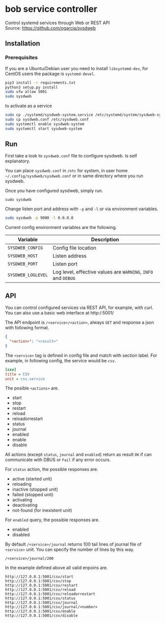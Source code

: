 # bob service controller
Control systemd services through Web or REST API\
Source: https://github.com/ogarcia/sysdweb

## Installation

### Prerequisites

If you are a Ubuntu/Debian user you need to install `libsystemd-dev`, for
CentOS users the package is `systemd-devel`.


```sh
pip3 install -r requirements.txt
python3 setup.py install
sudo ufw allow 5001
sudo sysdweb
```
to activate as a service 
````sh
sudo cp ./systemd/sysdweb-system.service /etc/systemd/system/sysdweb-system.service
sudo cp sysdweb.conf /etc/sysdweb.conf
sudo systemctl enable sysdweb-system
sudo systemctl start sysdweb-system
````

## Run

First take a look to `sysdweb.conf` file to configure sysdweb. Is self
explanatory.

You can place `sysdweb.conf` in `/etc` for system, in user home
`~/.config/sysdweb/sysdweb.conf` or in same directory where you run sysdweb.

Once you have configured sysdweb, simply run.

```
sudo sysdweb
```

Change listen port and address with `-p` and `-l` or via environment variables.

```sh
sudo sysdweb -p 9080 -l 0.0.0.0
```

Current config environment variables are the following.

| Variable | Description |
| --- | --- |
| `SYSDWEB_CONFIG` | Config file location |
| `SYSDWEB_HOST` | Listen address |
| `SYSDWEB_PORT` | Listen port |
| `SYSDWEB_LOGLEVEL` | Log level, effective values are `WARNING`, `INFO` and `DEBUG` |

## API

You can control configured services via REST API, for example, with curl.\
You can also use a basic web interface at http:/<ip>:5001/

The API endpoint is `/<service>/<action>`, always `GET` and response
a json with following format.

```json
{
  "<action>": "<result>"
}
```

The `<service>` tag is defined in config file and match with section label.
For example, in following config, the service would be `csv`.

```ini
[csv]
title = CSV
unit = csv.service
```

The posible `<actions>` are.

* start
* stop
* restart
* reload
* reloadorrestart
* status
* journal
* enabled
* enable
* disable

All actions (except `status`, `journal` and `enabled`) return as result `OK` if can
communicate with DBUS or `Fail` if any error occurs.

For `status` action, the possible responses are.

* active (started unit)
* reloading
* inactive (stopped unit)
* failed (stopped unit)
* activating
* deactivating
* not-found (for inexistent unit)

For `enabled` query, the possible responses are.

* enabled
* disabled

By default `/<service>/journal` returns 100 tail lines of journal
file of `<service>` unit. You can specify the number of lines by this way.

```
/<service>/journal/200
```

In the example defined above all valid enpoins are.

```
http://127.0.0.1:5001/csv/start
http://127.0.0.1:5001/csv/stop
http://127.0.0.1:5001/csv/restart
http://127.0.0.1:5001/csv/reload
http://127.0.0.1:5001/csv/reloadorrestart
http://127.0.0.1:5001/csv/status
http://127.0.0.1:5001/csv/journal
http://127.0.0.1:5001/csv/journal/<number>
http://127.0.0.1:5001/csv/enable
http://127.0.0.1:5001/csv/disable
```
